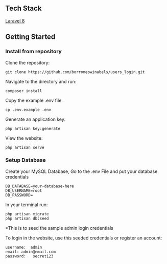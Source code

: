 ## Tech Stack

[Laravel 8](https://laravel.com/docs/8.x/readme)


## Getting Started


### Install from repository

Clone the repository:

    git clone https://github.com/borromeowinabels/users_login.git

Navigate to the directory and run:

    composer install

Copy the example .env file:

    cp .env.example .env

Generate an application key:

    php artisan key:generate

View the website:

    php artisan serve
    
### Setup Database

Create your MySQL Database,
Go to the .env File and put your database credentials
    
    DB_DATABASE=your-database-here
    DB_USERNAME=root
    DB_PASSWORD=
    

In your terminal run:
    
    php artisan migrate
    php artisan db:seed

*This is to seed the sample admin login credentials

To login in the website, use this seeded credentials or register an account:
    
    username:  admin
    email: admin@email.com
    password:   secret123